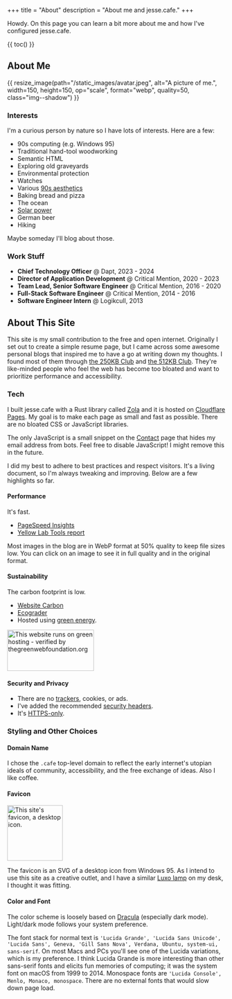 +++
title = "About"
description = "About me and jesse.cafe."
+++

Howdy. On this page you can learn a bit more about me and how I've configured
jesse.cafe.

{{ toc() }}

## About Me

{{ resize_image(path="/static_images/avatar.jpeg", alt="A picture of me.", width=150,
height=150, op="scale", format="webp", quality=50, class="img--shadow") }}

### Interests

I'm a curious person by nature so I have lots of interests. Here are a few:

- 90s computing (e.g. Windows 95)
- Traditional hand-tool woodworking
- Semantic HTML
- Exploring old graveyards
- Environmental protection
- Watches
- Various [90s aesthetics](https://www.are.na/evan-collins-1522646491/channels)
- Baking bread and pizza
- The ocean
- [Solar power](https://solar.lowtechmagazine.com/)
- German beer
- Hiking

Maybe someday I'll blog about those.

### Work Stuff

- **Chief Technology Officer** @ Dapt, 2023 - 2024
- **Director of Application Development** @ Critical Mention, 2020 - 2023
- **Team Lead, Senior Software Engineer** @ Critical Mention, 2016 - 2020
- **Full-Stack Software Engineer** @ Critical Mention, 2014 - 2016
- **Software Engineer Intern** @ Logikcull, 2013

## About This Site

This site is my small contribution to the free and open internet. Originally I
set out to create a simple resume page, but I came across some awesome personal
blogs that inspired me to have a go at writing down my thoughts. I found most of
them through [the 250KB Club](https://250kb.club/) and [the 512KB
Club](https://512kb.club/). They're like-minded people who feel the web has
become too bloated and want to prioritize performance and accessibility.

### Tech

I built jesse.cafe with a Rust library called [Zola](https://getzola.org) and it
is hosted on [Cloudflare Pages](https://pages.cloudflare.com/). My goal is to
make each page as small and fast as possible. There are no bloated CSS or
JavaScript libraries.

The only JavaScript is a small snippet on the [Contact](@/contact.md) page that
hides my email address from bots. Feel free to disable JavaScript! I might
remove this in the future.

I did my best to adhere to best practices and respect visitors. It's a living
document, so I'm always tweaking and improving. Below are a few highlights so
far.

#### Performance

It's fast.

- [PageSpeed Insights](https://pagespeed.web.dev/analysis/https-jesse-cafe/w4vhakv0yw?form_factor=desktop)
- [Yellow Lab Tools report](https://yellowlab.tools/result/gwxqdi0scw)

Most images in the blog are in WebP format at 50% quality to keep file sizes
low. You can click on an image to see it in full quality and in the original
format.

#### Sustainability

The carbon footprint is low.

- [Website Carbon](https://www.websitecarbon.com/website/jesse-cafe/)
- [Ecograder](https://ecograder.com/report/rWv0s51g4yZ9VbMWNV75FAcX)
- Hosted using [green
  energy](https://www.thegreenwebfoundation.org/green-web-check/?url=https%3A%2F%2Fjesse.cafe).

<img
src="https://app.greenweb.org/api/v3/greencheckimage/jesse.cafe?nocache=true"
alt="This website runs on green hosting - verified by thegreenwebfoundation.org"
width="200px" height="95px">

#### Security and Privacy

- There are no
  [trackers](https://themarkup.org/blacklight?url=jesse.cafe&device=desktop&location=us&force=false),
  cookies,
  or ads.
- I've added the recommended [security
  headers](https://securityheaders.com/?q=jesse.cafe&followRedirects=on).
- It's
  [HTTPS-only](https://radar.cloudflare.com/scan/6556cbec-1297-4a12-ad89-c75849a45ddf/technology).

### Styling and Other Choices

#### Domain Name

I chose the `.cafe` top-level domain to reflect the early internet's utopian
ideals of community, accessibility, and the free exchange of ideas. Also I like
coffee.

#### Favicon

<img src="/icon.svg" alt="This site's favicon, a desktop icon."
width="128" height="128">

The favicon is an SVG of a desktop icon from Windows 95. As I intend to use this
site as a creative outlet, and I have a similar [Luxo
lamp](<https://en.wikipedia.org/wiki/Luxo_Jr._(character)>) on my desk, I
thought it was fitting.

#### Color and Font

The color scheme is loosely based on [Dracula](https://draculatheme.com/)
(especially dark mode). Light/dark mode follows your system preference.

The font stack for normal text is `'Lucida Grande', 'Lucida Sans Unicode',
  'Lucida Sans', Geneva, 'Gill Sans Nova', Verdana, Ubuntu, system-ui,
sans-serif`. On most Macs and PCs you'll see one of the Lucida variations, which
is my preference. I think Lucida Grande is more interesting than other
sans-serif fonts and elicits fun memories of computing; it was the system font
on macOS from 1999 to 2014. Monospace fonts are `'Lucida Console', Menlo, Monaco,
monospace`. There are no external fonts that would slow down page load.
